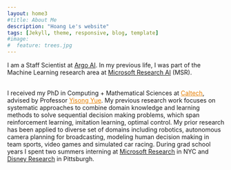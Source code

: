 ```yaml
---
layout: home3
#title: About Me
description: "Hoang Le's website"
tags: [Jekyll, theme, responsive, blog, template]
#image:
#  feature: trees.jpg
---
```

I am a Staff Scientist at <a href="https://www.argo.ai/" target="_blank">Argo AI</a>. In my previous life, I was part of the Machine Learning research area at <a href="https://www.microsoft.com/en-us/research/lab/microsoft-research-ai/" target="_blank">Microsoft Research AI</a> (MSR). 

<br />
I received my PhD in Computing + Mathematical Sciences at <a href="https://www.caltech.edu/" style="color:#e77f00" target="_blank">Caltech</a>, advised by Professor <a href="http://www.yisongyue.com/" style="color:#e77f00" target="_blank">Yisong Yue</a>. My previous research work focuses on systematic approaches to combine domain knowledge and learning methods to solve sequential decision making problems, which span reinforcement learning, imitation learning, optimal control. My prior research has been applied to diverse set of domains including robotics, autonomous camera planning for broadcasting, modeling human decision making in team sports, video games and simulated car racing. During grad school years I spent two summers interning at <a href="https://www.microsoft.com/en-us/research/lab/microsoft-research-new-york/" target="_blank">Microsoft Research</a> in NYC and <a href="https://www.disneyresearch.com/" target="_blank">Disney Research</a> in Pittsburgh. 


<!--
<br />
I'm interested in sequential decision problems: specifically, how to efficiently <em> integrate domain knowledge and structure into data-driven methods </em>. My research overlaps with reinforcement learning, imitation learning and optimal control. 

<br />
During grad school years I spent two summers interning at <a href="https://www.microsoft.com/en-us/research/lab/microsoft-research-new-york/" style="color:#e77f00" target="_blank">Microsoft Research</a> in NYC and <a href="https://www.disneyresearch.com/" style="color:#e77f00" target="_blank">Disney Research</a> in Pittsburgh. I was also supported by an Amazon AI Graduate fellowship.
-->
